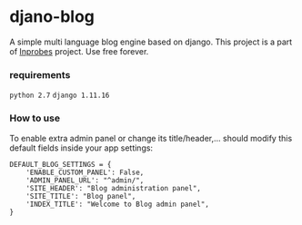 # djano-blog
A simple multi language blog engine based on django. This project is a part of [Inprobes](https://inprobes.com) project. Use free forever.

### requirements
`python 2.7`
`django 1.11.16`

### How to use
To enable extra admin panel or change its title/header,... should modify this default fields inside your app settings:

```
DEFAULT_BLOG_SETTINGS = {
    'ENABLE_CUSTOM_PANEL': False,
    'ADMIN_PANEL_URL': "^admin/",
    'SITE_HEADER': "Blog administration panel",
    'SITE_TITLE': "Blog panel",
    'INDEX_TITLE': "Welcome to Blog admin panel",
}
```
